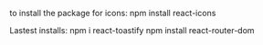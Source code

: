 to install the package for icons: npm install react-icons

Lastest installs: npm i react-toastify
npm install react-router-dom